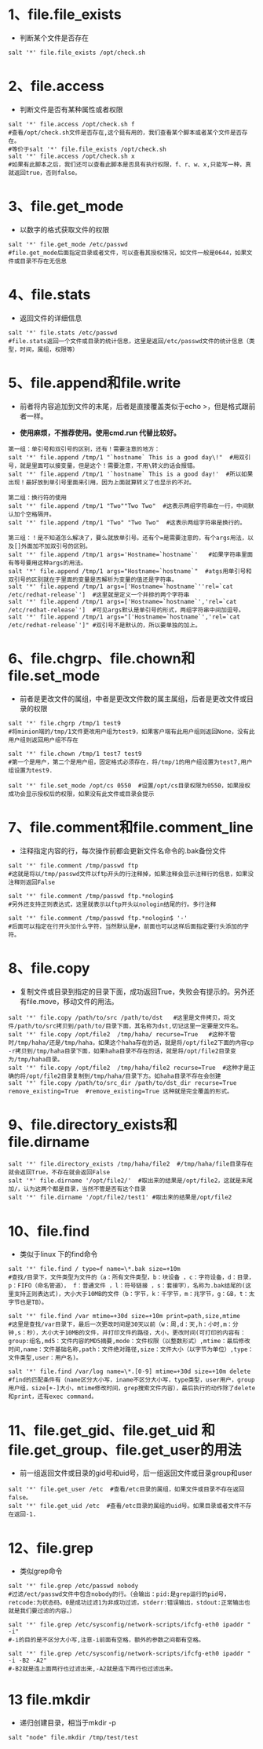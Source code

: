 # 1、file.file_exists

- 判断某个文件是否存在

```shell
salt '*' file.file_exists /opt/check.sh    
```

# 2、file.access

- 判断文件是否有某种属性或者权限

```shell
salt '*' file.access /opt/check.sh f  
#查看/opt/check.sh文件是否存在,这个挺有用的，我们查看某个脚本或者某个文件是否存在。
#等价于salt '*' file.file_exists /opt/check.sh    
salt '*' file.access /opt/check.sh x 
#如果有此脚本之后，我们还可以查看此脚本是否具有执行权限，f、r、w、x,只能写一种，真就返回true，否则false。
```

# 3、file.get_mode

- 以数字的格式获取文件的权限

```shell
salt '*' file.get_mode /etc/passwd
#file.get_mode后面指定目录或者文件，可以查看其授权情况，如文件一般是0644，如果文件或目录不存在无信息
```

# 4、file.stats

- 返回文件的详细信息

```shell
salt '*' file.stats /etc/passwd 
#file.stats返回一个文件或目录的统计信息，这里是返回/etc/passwd文件的统计信息（类型，时间，属组，权限等）
```

# 5、file.append和file.write

- 前者将内容追加到文件的末尾，后者是直接覆盖类似于echo >，但是格式跟前者一样。

- **使用麻烦，不推荐使用。使用cmd.run 代替比较好。**

```shell
第一组：单引号和双引号的区别，还有！需要注意的地方：
salt '*' file.append /tmp/1 "`hostname` This is a good day\!"  #用双引号，就是里面可以接变量，但是这个！需要注意，不用\转义的话会报错。
salt '*' file.append /tmp/1 '`hostname` This is a good day!'  #所以如果出现！最好放到单引号里面来引用，因为上面就算转义了也显示的不对。
 
第二组：换行符的使用
salt '*' file.append /tmp/1 "Two""Two Two"  #这表示两组字符串在一行，中间默认加个空格隔开。
salt '*' file.append /tmp/1 "Two" "Two Two"  #这表示两组字符串是换行的。
 
第三组：！是不知道怎么解决了，要么就放单引号。还有个=是需要注意的，有个args用法，以及[]外面加不加双引号的区别。
salt '*' file.append /tmp/1 args='Hostname=`hostname`'   #如果字符串里面有等号要用这种args的用法。
salt '*' file.append /tmp/1 args="Hostname=`hostname`"  #atgs用单引号和双引号的区别就在于里面的变量是否解析为变量的值还是字符串。
salt '*' file.append /tmp/1 args=['Hostname=`hostname`''rel=`cat /etc/redhat-release`']  #这里就是定义一个并排的两个字符串
salt '*' file.append /tmp/1 args=['Hostname=`hostname`','rel=`cat /etc/redhat-release`']  #可见args默认是单引号的形式，两组字符串中间加逗号。
salt '*' file.append /tmp/1 args="['Hostname=`hostname`','rel=`cat /etc/redhat-release`']" #双引号不是默认的，所以要单独的加上。
```

# 6、file.chgrp、file.chown和file.set_mode

- 前者是更改文件的属组，中者是更改文件数的属主属组，后者是更改文件或目录的权限

```shell
salt '*' file.chgrp /tmp/1 test9  
#将minion端的/tmp/1文件更改用户组为test9，如果客户端有此用户组则返回None，没有此用户组则返回用户组不存在

salt '*' file.chown /tmp/1 test7 test9  
#第一个是用户，第二个是用户组，固定格式必须存在，将/tmp/1的用户组设置为test7,用户组设置为test9.

salt '*' file.set_mode /opt/cs 0550  #设置/opt/cs目录权限为0550，如果授权成功会显示授权后的权限，如果没有此文件或目录会提示
```

# 7、file.comment和file.comment_line

- 注释指定内容的行，每次操作前都会更新文件名命令的.bak备份文件

```shell
salt '*' file.comment /tmp/passwd ftp  
#这就是将以/tmp/passwd文件以ftp开头的行注释掉，如果注释会显示注释行的信息，如果没注释则返回False

salt '*' file.comment /tmp/passwd ftp.*nologin$  
#另外还支持正则表达式，这里就表示以ftp开头以nologin结尾的行。多行注释

salt '*' file.comment /tmp/passwd ftp.*nologin$ '-' 
#后面可以指定在行开头加什么字符，当然默认是#，前面也可以这样后面指定要行头添加的字符。
```

# 8、file.copy

- 复制文件或目录到指定的目录下面，成功返回True，失败会有提示的。另外还有file.move，移动文件的用法。

```shell
salt '*' file.copy /path/to/src /path/to/dst   #这里是文件拷贝，将文件/path/to/src拷贝到/path/to/目录下面，其名称为dst,切记这里一定要是文件名。
salt '*' file.copy /opt/file2  /tmp/haha/ recurse=True   #这种不管时/tmp/haha/还是/tmp/haha，如果这个haha存在的话，就是将/opt/file2下面的内容cp -r拷贝到/tmp/haha目录下面，如果haha目录不存在的话，就是将/opt/file2目录变为/tmp/haha目录。
salt '*' file.copy /opt/file2  /tmp/haha/file2 recurse=True  #这种才是正确的将/opt/file2目录复制到/tmp/haha/目录下方。如haha目录不存在会创建
salt '*' file.copy /path/to/src_dir /path/to/dst_dir recurse=True remove_existing=True  #remove_existing=True 这种就是完全覆盖的形式。
```

# 9、file.directory_exists和file.dirname

```shell
salt '*' file.directory_exists /tmp/haha/file2  #/tmp/haha/file目录存在就会返回True，不存在就会返回False
salt '*' file.dirname '/opt/file2/'  #取出来的结果是/opt/file2，这就是末尾加/，认为这两个都是目录，当然不管是否有这个目录
salt '*' file.dirname '/opt/file2/test1' #取出来的结果是/opt/file2
```

# 10、file.find

- 类似于linux 下的find命令

```shell
salt '*' file.find / type=f name=\*.bak size=+10m  
#查找/目录下，文件类型为文件的（a：所有文件类型，b：块设备 ，c：字符设备，d：目录， p：FIFO（命名管道）， f：普通文件 ，l：符号链接 ，s：套接字），名称为.bak结尾的(这里支持正则表达式)，大小大于10MB的文件（b：字节，k：千字节，m：兆字节，g：GB，t：太字节也是TB）。
 
salt '*' file.find /var mtime=+30d size=+10m print=path,size,mtime  
#这里是查找/var目录下，最后一次更改时间是30天以前（w：周,d：天,h：小时,m：分钟,s：秒），大小大于10MB的文件，并打印文件的路径，大小，更改时间(可打印的内容有：group:组名,md5：文件内容的MD5摘要,mode：文件权限（以整数形式）,mtime：最后修改时间,name：文件基础名称,path：文件绝对路径,size：文件大小（以字节为单位）,type：文件类型,user：用户名)。
 
salt '*' file.find /var/log name=\*.[0-9] mtime=+30d size=+10m delete   
#find的匹配条件有（name区分大小写，iname不区分大小写，type类型，user用户，group用户组，size[+-]大小，mtime修改时间，grep搜索文件内容），最后执行的动作除了delete和print，还有exec command。
```

# 11、file.get_gid、file.get_uid 和file.get_group、file.get_user的用法

- 前一组返回文件或目录的gid号和uid号，后一组返回文件或目录group和user

```shell
salt '*' file.get_user /etc  #查看/etc目录的属组，如果文件或目录不存在返回false。
salt '*' file.get_uid /etc  #查看/etc目录的属组的uid号。如果目录或者文件不存在返回-1.
```

# 12、file.grep

- 类似grep命令

```shell
salt '*' file.grep /etc/passwd nobody  
#过滤/ect/passwd文件中包含nobody的行。（会输出：pid:是grep运行的pid号，retcode:为状态码，0是成功过滤1为非成功过滤，stderr:错误输出，stdout:正常输出也就是我们要过滤的内容。）
 
salt '*' file.grep /etc/sysconfig/network-scripts/ifcfg-eth0 ipaddr " -i"  
#-i的目的是不区分大小写,注意-i前面有空格，额外的参数之间都有空格。
 
salt '*' file.grep /etc/sysconfig/network-scripts/ifcfg-eth0 ipaddr " -i -B2 -A2" 
#-B2就是连上面两行也过滤出来,-A2就是连下两行也过滤出来。
```

# 13 file.mkdir

- 递归创建目录，相当于mkdir -p  

```shell
salt "node" file.mkdir /tmp/test/test
```